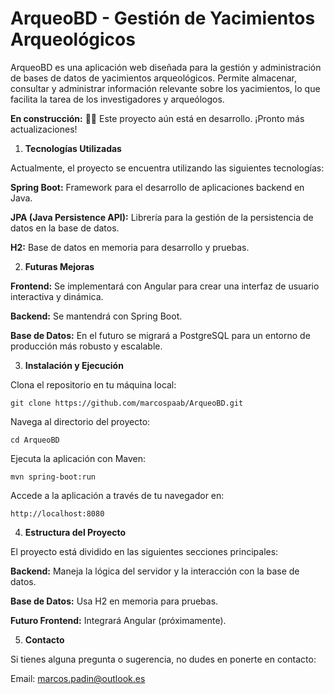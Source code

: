 # **ArqueoBD - Gestión de Yacimientos Arqueológicos**

ArqueoBD es una aplicación web diseñada para la gestión y administración de bases de datos de yacimientos arqueológicos. Permite almacenar, consultar y administrar información relevante sobre los yacimientos, lo que facilita la tarea de los investigadores y arqueólogos.

**En construcción:** 🔨🔨 Este proyecto aún está en desarrollo. ¡Pronto más actualizaciones!

1. **Tecnologías Utilizadas**

Actualmente, el proyecto se encuentra utilizando las siguientes tecnologías:

**Spring Boot:** Framework para el desarrollo de aplicaciones backend en Java.

**JPA (Java Persistence API):** Librería para la gestión de la persistencia de datos en la base de datos.

**H2:** Base de datos en memoria para desarrollo y pruebas.

2. **Futuras Mejoras**

**Frontend:** Se implementará con Angular para crear una interfaz de usuario interactiva y dinámica.

**Backend:** Se mantendrá con Spring Boot.

**Base de Datos:** En el futuro se migrará a PostgreSQL para un entorno de producción más robusto y escalable.

3. **Instalación y Ejecución**

Clona el repositorio en tu máquina local:

``git clone https://github.com/marcospaab/ArqueoBD.git``

Navega al directorio del proyecto:

``cd ArqueoBD``

Ejecuta la aplicación con Maven:

``mvn spring-boot:run``

Accede a la aplicación a través de tu navegador en:  

``http://localhost:8080``

4. **Estructura del Proyecto**

El proyecto está dividido en las siguientes secciones principales:

**Backend:** Maneja la lógica del servidor y la interacción con la base de datos.

**Base de Datos:** Usa H2 en memoria para pruebas.

**Futuro Frontend:** Integrará Angular (próximamente).

5. **Contacto**

Si tienes alguna pregunta o sugerencia, no dudes en ponerte en contacto:

Email: marcos.padin@outlook.es
